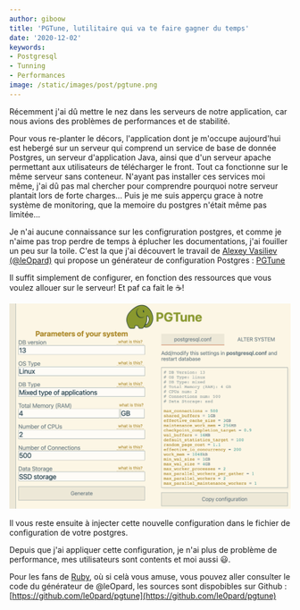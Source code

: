 ```yaml
---
author: giboow
title: 'PGTune, lutilitaire qui va te faire gagner du temps'
date: '2020-12-02'
keywords:  
- Postgresql
- Tunning
- Performances
image: /static/images/post/pgtune.png
--- 
```


Récemment j'ai dû mettre le nez dans les serveurs de notre application, car nous avions des problèmes de performances et
de stabilité. 

Pour vous re-planter le décors, l'application dont je m'occupe aujourd'hui est hebergé sur un serveur qui comprend un service
de base de donnée Postgres, un serveur d'application Java, ainsi que d'un serveur apache permettant aux utilisateurs de télécharger le front.
Tout ca fonctionne sur le même serveur sans conteneur. N'ayant pas installer ces services moi même, j'ai dû pas mal chercher pour comprendre pourquoi notre serveur plantait lors de forte charges...
Puis je me suis apperçu grace à notre système de monitoring, que la memoire du postgres n'était même pas limitée... 

Je n'ai aucune connaissance sur les configruration postgres, et comme je n'aime pas trop perdre de temps à éplucher les documentations,
j'ai fouiller un peu sur la toile. C'est la que j'ai découvert le travail de [Alexey Vasiliev (@leOpard)](https://github.com/le0pard)
qui propose un générateur de configuration Postgres : [PGTune](https://pgtune.leopard.in.ua/#/)

Il suffit simplement de configurer, en fonction des ressources que vous voulez allouer sur le serveur! Et paf ca fait le ☕!

![PGTune capture](/static/images/post/capture-pgtune.png)

Il vous reste ensuite à injecter cette nouvelle configuration dans le fichier de configuration de votre postgres.

Depuis que j'ai appliquer cette configuration, je n'ai plus de problème de performance, mes utilisateurs sont contents et moi aussi 😃.

Pour les fans de [Ruby](https://www.ruby-lang.org/fr/), où si celà vous amuse, vous pouvez aller consulter le code du 
générateur de @leOpard, les sources sont dispobibles sur Github : [https://github.com/le0pard/pgtune](https://github.com/le0pard/pgtune)  